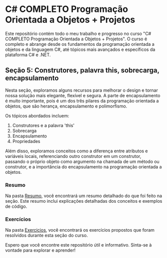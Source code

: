 # C# COMPLETO Programação Orientada a Objetos + Projetos

Este repositório contém todo o meu trabalho e progresso no curso "C# COMPLETO Programação Orientada a Objetos + Projetos". O curso é completo e abrange desde os fundamentos da programação orientada a objetos e da linguagem C#, até tópicos mais avançados e específicos da plataforma C# e .NET.

## Seção 5: Construtores, palavra this, sobrecarga, encapsulamento

Nesta seção, exploramos alguns recursos para melhorar o design e tornar nossa solução mais elegante, flexível e segura. A parte de encapsulamento é muito importante, pois é um dos três pilares da programação orientada a objetos, que são herança, encapsulamento e polimorfismo.

Os tópicos abordados incluem:

1. Construtores e a palavra 'this'
2. Sobrecarga
3. Encapsulamento
4. Propriedades

Além disso, exploramos conceitos como a diferença entre atributos e variáveis locais, referenciando outro construtor em um construtor, passando o próprio objeto como argumento na chamada de um método ou construtor, e a importância do encapsulamento na programação orientada a objetos.

### Resumo

Na pasta [Resumo](./Resumos/), você encontrará um resumo detalhado do que foi feito na seção. Este resumo inclui explicações detalhadas dos conceitos e exemplos de código.

### Exercícios

Na pasta [Exercicios](./Exercicios/), você encontrará os exercícios propostos que foram resolvidos durante esta seção do curso.

Espero que você encontre este repositório útil e informativo. Sinta-se à vontade para explorar e aprender!
